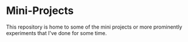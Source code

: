 # Mini-Projects
This repository is home to some of the mini projects or more prominently experiments that I've done for some time.

